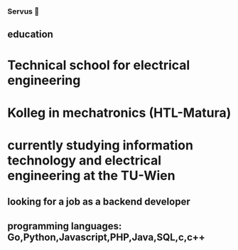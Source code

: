 ### Servus 👋

## education
# Technical school for electrical engineering
# Kolleg in mechatronics (HTL-Matura)
# currently studying information technology and electrical engineering at the TU-Wien

## looking for a job as a backend developer

## programming languages: Go,Python,Javascript,PHP,Java,SQL,c,c++

